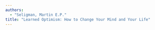```yaml
---
authors:
  - "Seligman, Martin E.P."
title: "Learned Optimism: How to Change Your Mind and Your Life"
---
```

